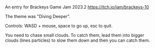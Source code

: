An entry for Brackeys Game Jam 2023.2
https://itch.io/jam/brackeys-10

The theme was "Diving Deeper".

Controls: WASD + mouse, space to go up, esc to quit.

You need to chase small clouds. To catch them, lead them into bigger clouds (lines particles) to slow them down and then you can catch them.